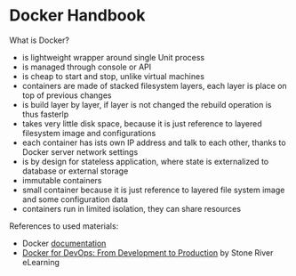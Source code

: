 # Docker Handbook

What is Docker?

* is lightweight wrapper around single Unit process
* is managed through console or API
* is cheap to start and stop, unlike virtual machines
* containers are made of stacked filesystem layers, each layer is place on top of previous changes
* is build layer by layer, if layer is not changed the rebuild operation is thus fasterlp
* takes very little disk space, because it is just reference to layered filesystem image and configurations
* each container has ists own IP address and talk to each other, thanks to Docker server network settings
* is by design for stateless application, where state is externalized to database or external storage
* immutable containers
* small container because it is just reference to layered file system image and some configuration data
* containers run in limited isolation, they can share resources

References to used materials:

* Docker [documentation](https://docs.docker.com)  
* [Docker for DevOps: From Development to Production](https://www.gitbook.com/book/ondrej-kvasnovsky/docker-handbook/edit#) by Stone River eLearning




